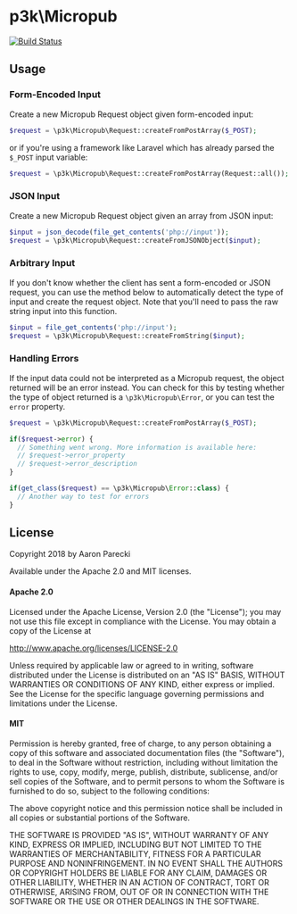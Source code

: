 p3k\Micropub
============

[![Build Status](https://travis-ci.org/aaronpk/p3k-micropub.svg?branch=master)](https://travis-ci.org/aaronpk/p3k-micropub)

Usage
-----

### Form-Encoded Input

Create a new Micropub Request object given form-encoded input:

```php
$request = \p3k\Micropub\Request::createFromPostArray($_POST);
```

or if you're using a framework like Laravel which has already parsed the `$_POST` input variable:

```php
$request = \p3k\Micropub\Request::createFromPostArray(Request::all());
```


### JSON Input

Create a new Micropub Request object given an array from JSON input:

```php
$input = json_decode(file_get_contents('php://input'));
$request = \p3k\Micropub\Request::createFromJSONObject($input);
```



### Arbitrary Input

If you don't know whether the client has sent a form-encoded or JSON request, you can use the method below to automatically detect the type of input and create the request object. Note that you'll need to pass the raw string input into this function.

```php
$input = file_get_contents('php://input');
$request = \p3k\Micropub\Request::createFromString($input);
```



### Handling Errors

If the input data could not be interpreted as a Micropub request, the object returned will be an error instead. You can check for this by testing whether the type of object returned is a `\p3k\Micropub\Error`, or you can test the `error` property.

```php
$request = \p3k\Micropub\Request::createFromPostArray($_POST);

if($request->error) {
  // Something went wrong. More information is available here:
  // $request->error_property
  // $request->error_description
}

if(get_class($request) == \p3k\Micropub\Error::class) {
  // Another way to test for errors
}

```



License
-------

Copyright 2018 by Aaron Parecki

Available under the Apache 2.0 and MIT licenses.

#### Apache 2.0

Licensed under the Apache License, Version 2.0 (the "License");
you may not use this file except in compliance with the License.
You may obtain a copy of the License at

   http://www.apache.org/licenses/LICENSE-2.0

Unless required by applicable law or agreed to in writing, software
distributed under the License is distributed on an "AS IS" BASIS,
WITHOUT WARRANTIES OR CONDITIONS OF ANY KIND, either express or implied.
See the License for the specific language governing permissions and
limitations under the License.

#### MIT

Permission is hereby granted, free of charge, to any person obtaining a copy
of this software and associated documentation files (the "Software"), to deal
in the Software without restriction, including without limitation the rights
to use, copy, modify, merge, publish, distribute, sublicense, and/or sell
copies of the Software, and to permit persons to whom the Software is
furnished to do so, subject to the following conditions:

The above copyright notice and this permission notice shall be included in all
copies or substantial portions of the Software.

THE SOFTWARE IS PROVIDED "AS IS", WITHOUT WARRANTY OF ANY KIND, EXPRESS OR
IMPLIED, INCLUDING BUT NOT LIMITED TO THE WARRANTIES OF MERCHANTABILITY,
FITNESS FOR A PARTICULAR PURPOSE AND NONINFRINGEMENT. IN NO EVENT SHALL THE
AUTHORS OR COPYRIGHT HOLDERS BE LIABLE FOR ANY CLAIM, DAMAGES OR OTHER
LIABILITY, WHETHER IN AN ACTION OF CONTRACT, TORT OR OTHERWISE, ARISING FROM,
OUT OF OR IN CONNECTION WITH THE SOFTWARE OR THE USE OR OTHER DEALINGS IN THE
SOFTWARE.

